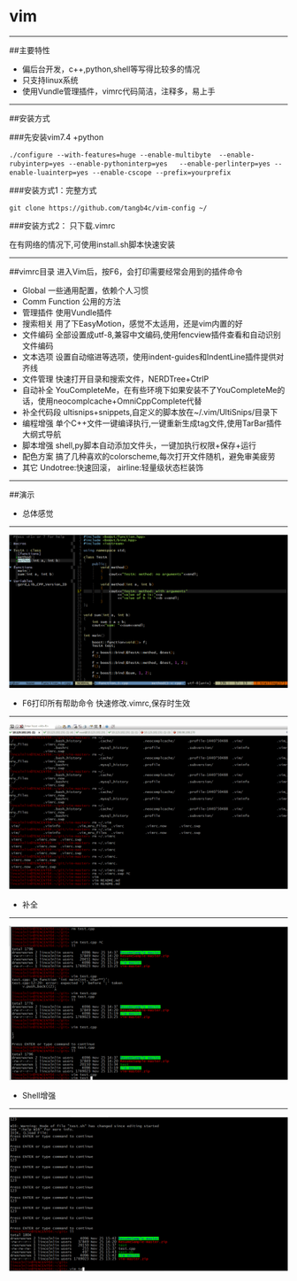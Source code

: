 # vim
---

##主要特性

*   偏后台开发，c++,python,shell等写得比较多的情况
*   只支持linux系统
*   使用Vundle管理插件，vimrc代码简洁，注释多，易上手
---

##安装方式

###先安装vim7.4 +python 

```
./configure --with-features=huge --enable-multibyte  --enable-rubyinterp=yes --enable-pythoninterp=yes   --enable-perlinterp=yes --enable-luainterp=yes --enable-cscope --prefix=yourprefix
```

###安装方式1：完整方式 
```
git clone https://github.com/tangb4c/vim-config ~/
```

###安装方式2： 只下载.vimrc

在有网络的情况下,可使用install.sh脚本快速安装

---

##vimrc目录
进入Vim后，按F6，会打印需要经常会用到的插件命令

-   Global  一些通用配置，依赖个人习惯
-   Comm Function   公用的方法 
-   管理插件    使用Vundle插件
-   搜索相关    用了下EasyMotion，感觉不太适用，还是vim内置的好
-   文件编码    全部设置成utf-8,兼容中文编码,使用fencview插件查看和自动识别文件编码
-   文本选项    设置自动缩进等选项，使用indent-guides和IndentLine插件提供对齐线 
-   文件管理    快速打开目录和搜索文件，NERDTree+CtrlP
-   自动补全    YouCompleteMe，在有些环境下如果安装不了YouCompleteMe的话，使用neocomplcache+OmniCppComplete代替
-   补全代码段  ultisnips+snippets,自定义的脚本放在~/.vim/UltiSnips/目录下
-   编程增强    单个C++文件一键编译执行,一键重新生成tag文件,使用TarBar插件大纲式导航
-   脚本增强    shell,py脚本自动添加文件头，一键加执行权限+保存+运行
-   配色方案    搞了几种喜欢的colorscheme,每次打开文件随机，避免审美疲劳
-   其它    Undotree:快速回滚， airline:轻量级状态栏装饰

---

##演示

-   总体感觉

---

![](https://raw.githubusercontent.com/manlinting/vim/master/gif/total.gif)

-   F6打印所有帮助命令  快速修改.vimrc,保存时生效

---

![](https://raw.githubusercontent.com/manlinting/vim/master/gif/f6.gif)

-   补全

---

![](https://raw.githubusercontent.com/manlinting/vim/master/gif/cpp.gif)

-   Shell增强

---

![](https://raw.githubusercontent.com/manlinting/vim/master/gif/shell.gif)


